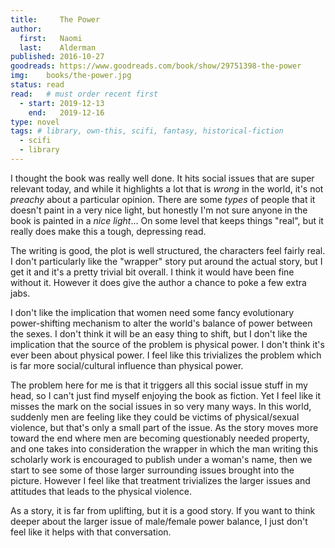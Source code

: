 ```yaml
---
title:     The Power
author: 
  first:   Naomi
  last:    Alderman
published: 2016-10-27 
goodreads: https://www.goodreads.com/book/show/29751398-the-power
img:    books/the-power.jpg
status: read
read:   # must order recent first
  - start: 2019-12-13 
    end:   2019-12-16
type: novel
tags: # library, own-this, scifi, fantasy, historical-fiction
  - scifi
  - library
---
```


I thought the book was really well done. It hits social issues that are super relevant today, and while it highlights a lot that is *wrong* in the world, it's not *preachy* about a particular opinion. There are some *types* of people that it doesn't paint in a very nice light, but honestly I'm not sure anyone in the book is painted in a *nice light*... On some level that keeps things "real", but it really does make this a tough, depressing read.

The writing is good, the plot is well structured, the characters feel fairly real. I don't particularly like the "wrapper" story put around the actual story, but I get it and it's a pretty trivial bit overall. I think it would have been fine without it. However it does give the author a chance to poke a few extra jabs.

I don't like the implication that women need some fancy evolutionary power-shifting mechanism to alter the world's balance of power between the sexes. I don't think it will be an easy thing to shift, but I don't like the implication that the source of the problem is physical power. I don't think it's ever been about physical power. I feel like this trivializes the problem which is far more social/cultural influence than physical power.

The problem here for me is that it triggers all this social issue stuff in my head, so I can't just find myself enjoying the book as fiction. Yet I feel like it misses the mark on the social issues in so very many ways. In this world, suddenly men are feeling like they could be victims of physical/sexual violence, but that's only a small part of the issue. As the story moves more toward the end where men are becoming questionably needed property, and one takes into consideration the wrapper in which the man writing this scholarly work is encouraged to publish under a woman's name, then we start to see some of those larger surrounding issues brought into the picture. However I feel like that treatment trivializes the larger issues and attitudes that leads to the physical violence.

As a story, it is far from uplifting, but it is a good story. If you want to think deeper about the larger issue of male/female power balance, I just don't feel like it helps with that conversation.